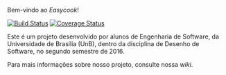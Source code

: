 Bem-vindo ao _Easycook_!

[![Build Status](https://semaphoreci.com/api/v1/ecmeirelles/easycook/branches/master/shields_badge.svg)](https://semaphoreci.com/ecmeirelles/easycook)
[![Coverage Status](https://coveralls.io/repos/github/EasyCook-Verival/easycook/badge.svg?branch=master)](https://coveralls.io/github/EasyCook-Verival/easycook?branch=master)

Este é um projeto desenvolvido por alunos de Engenharia de Software, da Universidade de Brasília (UnB), dentro da disciplina de Desenho de Software, no segundo semestre de 2016.

Para mais informações sobre nosso projeto, consulte nossa _wiki_.
